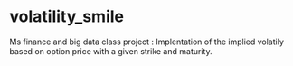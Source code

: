 # volatility_smile
Ms finance and big data class project : Implentation of the implied volatily based on option price with a given strike and maturity. 
